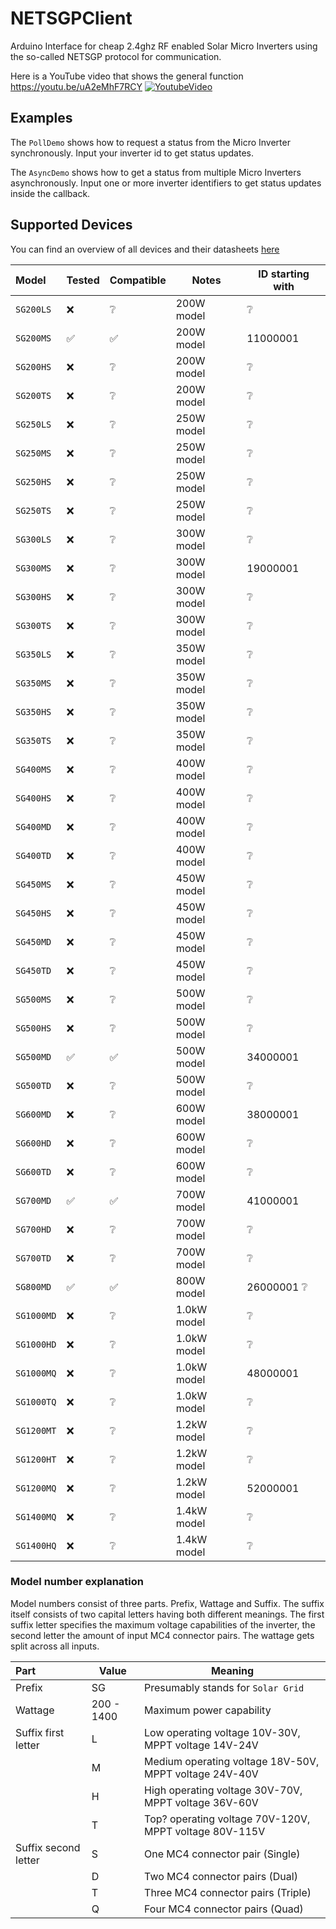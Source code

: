 # NETSGPClient
Arduino Interface for cheap 2.4ghz RF enabled Solar Micro Inverters using the so-called NETSGP protocol for communication.

Here is a YouTube video that shows the general function
https://youtu.be/uA2eMhF7RCY
[![YoutubeVideo](https://img.youtube.com/vi/uA2eMhF7RCY/0.jpg)](https://www.youtube.com/watch?v=uA2eMhF7RCY)

## Examples
The `PollDemo` shows how to request a status from the Micro Inverter synchronously.
Input your inverter id to get status updates.

The `AsyncDemo` shows how to get a status from multiple Micro Inverters asynchronously.
Input one or more inverter identifiers to get status updates inside the callback.


## Supported Devices
You can find an overview of all devices and their datasheets [here](http://newenergytek.com/)

| Model          | Tested             | Compatible         | Notes       | ID starting with |
|:---------------|--------------------|--------------------|-------------|------------------|
| `SG200LS`      | :x:                | :grey_question:    | 200W model  | :grey_question:  |
| `SG200MS`      | :white_check_mark: | :white_check_mark: | 200W model  | 11000001         |
| `SG200HS`      | :x:                | :grey_question:    | 200W model  | :grey_question:  |
| `SG200TS`      | :x:                | :grey_question:    | 200W model  | :grey_question:  |
| `SG250LS`      | :x:                | :grey_question:    | 250W model  | :grey_question:  |
| `SG250MS`      | :x:                | :grey_question:    | 250W model  | :grey_question:  |
| `SG250HS`      | :x:                | :grey_question:    | 250W model  | :grey_question:  |
| `SG250TS`      | :x:                | :grey_question:    | 250W model  | :grey_question:  |
| `SG300LS`      | :x:                | :grey_question:    | 300W model  | :grey_question:  |
| `SG300MS`      | :x:                | :grey_question:    | 300W model  | 19000001         |
| `SG300HS`      | :x:                | :grey_question:    | 300W model  | :grey_question:  |
| `SG300TS`      | :x:                | :grey_question:    | 300W model  | :grey_question:  |
| `SG350LS`      | :x:                | :grey_question:    | 350W model  | :grey_question:  |
| `SG350MS`      | :x:                | :grey_question:    | 350W model  | :grey_question:  |
| `SG350HS`      | :x:                | :grey_question:    | 350W model  | :grey_question:  |
| `SG350TS`      | :x:                | :grey_question:    | 350W model  | :grey_question:  |
| `SG400MS`      | :x:                | :grey_question:    | 400W model  | :grey_question:  |
| `SG400HS`      | :x:                | :grey_question:    | 400W model  | :grey_question:  |
| `SG400MD`      | :x:                | :grey_question:    | 400W model  | :grey_question:  |
| `SG400TD`      | :x:                | :grey_question:    | 400W model  | :grey_question:  |
| `SG450MS`      | :x:                | :grey_question:    | 450W model  | :grey_question:  |
| `SG450HS`      | :x:                | :grey_question:    | 450W model  | :grey_question:  |
| `SG450MD`      | :x:                | :grey_question:    | 450W model  | :grey_question:  |
| `SG450TD`      | :x:                | :grey_question:    | 450W model  | :grey_question:  |
| `SG500MS`      | :x:                | :grey_question:    | 500W model  | :grey_question:  |
| `SG500HS`      | :x:                | :grey_question:    | 500W model  | :grey_question:  |
| `SG500MD`      | :white_check_mark: | :white_check_mark: | 500W model  | 34000001         |
| `SG500TD`      | :x:                | :grey_question:    | 500W model  | :grey_question:  |
| `SG600MD`      | :x:                | :grey_question:    | 600W model  | 38000001         |
| `SG600HD`      | :x:                | :grey_question:    | 600W model  | :grey_question:  |
| `SG600TD`      | :x:                | :grey_question:    | 600W model  | :grey_question:  |
| `SG700MD`      | :white_check_mark: | :white_check_mark: | 700W model  | 41000001         |
| `SG700HD`      | :x:                | :grey_question:    | 700W model  | :grey_question:  |
| `SG700TD`      | :x:                | :grey_question:    | 700W model  | :grey_question:  |
| `SG800MD`      | :white_check_mark: | :white_check_mark: | 800W model  | 26000001 :grey_question:  |
| `SG1000MD`     | :x:                | :grey_question:    | 1.0kW model | :grey_question:  |
| `SG1000HD`     | :x:                | :grey_question:    | 1.0kW model | :grey_question:  |
| `SG1000MQ`     | :x:                | :grey_question:    | 1.0kW model | 48000001         |
| `SG1000TQ`     | :x:                | :grey_question:    | 1.0kW model | :grey_question:  |
| `SG1200MT`     | :x:                | :grey_question:    | 1.2kW model | :grey_question:  |
| `SG1200HT`     | :x:                | :grey_question:    | 1.2kW model | :grey_question:  |
| `SG1200MQ`     | :x:                | :grey_question:    | 1.2kW model | 52000001         |
| `SG1400MQ`     | :x:                | :grey_question:    | 1.4kW model | :grey_question:  |
| `SG1400HQ`     | :x:                | :grey_question:    | 1.4kW model | :grey_question:  |

### Model number explanation
Model numbers consist of three parts. Prefix, Wattage and Suffix. The suffix itself consists of two capital letters having both different meanings. The first suffix letter specifies the maximum voltage capabilities of the inverter, the second letter the amount of input MC4 connector pairs. The wattage gets split across all inputs.

| Part                 | Value      | Meaning     |
|:---------------------|------------|-------------|
| Prefix               | SG         | Presumably stands for `Solar Grid`
| Wattage              | 200 - 1400 | Maximum power capability
| Suffix first letter  | L          | Low operating voltage 10V-30V, MPPT voltage 14V-24V
|                      | M          | Medium operating voltage 18V-50V, MPPT voltage 24V-40V
|                      | H          | High operating voltage 30V-70V, MPPT voltage 36V-60V
|                      | T          | Top? operating voltage 70V-120V, MPPT voltage 80V-115V
| Suffix second letter | S          | One MC4 connector pair (Single)
|                      | D          | Two MC4 connector pairs (Dual)
|                      | T          | Three MC4 connector pairs (Triple)
|                      | Q          | Four MC4 connector pairs (Quad)

